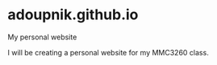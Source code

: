 adoupnik.github.io
==================

My personal website

I will be creating a personal website for my MMC3260 class.
